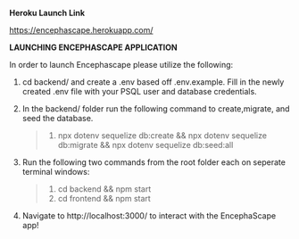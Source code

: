 **Heroku Launch Link**

https://encephascape.herokuapp.com/

**LAUNCHING ENCEPHASCAPE APPLICATION**

In order to launch Encephascape please utilize the following:

 1. 
     cd backend/ and create a .env based off .env.example. Fill in the newly created .env file with your PSQL user and database credentials.

 2. 
    In the backend/ folder run the following command to create,migrate, and seed the database.
    > 1. npx dotenv sequelize db:create && npx dotenv sequelize db:migrate && npx dotenv sequelize db:seed:all

 3. 
    Run the following two commands from the root folder each on seperate terminal windows:
    > 1. cd backend && npm start
    > 2. cd frontend && npm start

 4. Navigate to http://localhost:3000/ to interact with the EncephaScape app!
